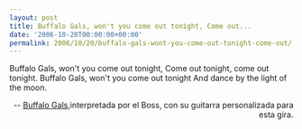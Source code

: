```yaml
---
layout: post
title: Buffalo Gals, won't you come out tonight, Come out...
date: '2006-10-20T00:00:00+00:00'
permalink: 2006/10/20/buffalo-gals-wont-you-come-out-tonight-come-out/
---
```

<p class="chorus">Buffalo Gals, won't you come out tonight, Come out tonight, come out tonight. 
Buffalo Gals, won't you come out tonight And dance by the light of the moon.</p><p align="right">-- <a href="http://www.youtube.com/watch?v=cLg1vYYth_E">Buffalo Gals</a>,interpretada por el Boss, con su guitarra personalizada para esta gira.</p>
